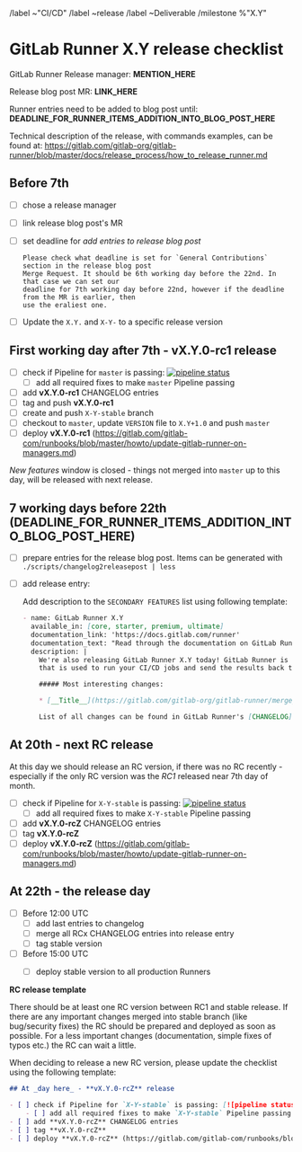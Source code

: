 /label ~"CI/CD"
/label ~release
/label ~Deliverable
/milestone %"X.Y"

# GitLab Runner X.Y release checklist

GitLab Runner Release manager: **MENTION_HERE**

Release blog post MR: **LINK_HERE**

Runner entries need to be added to blog post until: **DEADLINE_FOR_RUNNER_ITEMS_ADDITION_INTO_BLOG_POST_HERE**

Technical description of the release, with commands examples, can be found at:
https://gitlab.com/gitlab-org/gitlab-runner/blob/master/docs/release_process/how_to_release_runner.md

## Before 7th

- [ ] chose a release manager
- [ ] link release blog post's MR
- [ ] set deadline for _add entries to release blog post_

      Please check what deadline is set for `General Contributions` section in the release blog post
      Merge Request. It should be 6th working day before the 22nd. In that case we can set our
      deadline for 7th working day before 22nd, however if the deadline from the MR is earlier, then
      use the eraliest one.

- [ ] Update the `X.Y.` and `X-Y-` to a specific release version

## First working day after 7th - **vX.Y.0-rc1 release**

- [ ] check if Pipeline for `master` is passing: [![pipeline status](https://gitlab.com/gitlab-org/gitlab-runner/badges/master/pipeline.svg)](https://gitlab.com/gitlab-org/gitlab-runner/commits/master)
    - [ ] add all required fixes to make `master` Pipeline passing
- [ ] add **vX.Y.0-rc1** CHANGELOG entries
- [ ] tag and push **vX.Y.0-rc1**
- [ ] create and push `X-Y-stable` branch
- [ ] checkout to `master`, update `VERSION` file to `X.Y+1.0` and push `master`
- [ ] deploy **vX.Y.0-rc1** (https://gitlab.com/gitlab-com/runbooks/blob/master/howto/update-gitlab-runner-on-managers.md)

_New features_ window is closed - things not merged into `master` up to
this day, will be released with next release.

## 7 working days before 22th (**DEADLINE_FOR_RUNNER_ITEMS_ADDITION_INTO_BLOG_POST_HERE**)

- [ ] prepare entries for the release blog post. Items can be generated with `./scripts/changelog2releasepost | less`
- [ ] add release entry:

    Add description to the `SECONDARY FEATURES` list using following template:

    ```markdown
    - name: GitLab Runner X.Y
      available_in: [core, starter, premium, ultimate]
      documentation_link: 'https://docs.gitlab.com/runner'
      documentation_text: "Read through the documentation on GitLab Runner"
      description: |
        We're also releasing GitLab Runner X.Y today! GitLab Runner is the open source project
        that is used to run your CI/CD jobs and send the results back to GitLab.

        ##### Most interesting changes:

        * [__Title__](https://gitlab.com/gitlab-org/gitlab-runner/merge_requests/__ID__)

        List of all changes can be found in GitLab Runner's [CHANGELOG](https://gitlab.com/gitlab-org/gitlab-runner/blob/vX.Y.0/CHANGELOG.md).
    ```

## At 20th - next RC release

At this day we should release an RC version, if there was no RC recently - especially
if the only RC version was the _RC1_ released near 7th day of month.

- [ ] check if Pipeline for `X-Y-stable` is passing: [![pipeline status](https://gitlab.com/gitlab-org/gitlab-runner/badges/X-Y-stable/pipeline.svg)](https://gitlab.com/gitlab-org/gitlab-runner/commits/X-Y-stable)
    - [ ] add all required fixes to make `X-Y-stable` Pipeline passing
- [ ] add **vX.Y.0-rcZ** CHANGELOG entries
- [ ] tag **vX.Y.0-rcZ**
- [ ] deploy **vX.Y.0-rcZ** (https://gitlab.com/gitlab-com/runbooks/blob/master/howto/update-gitlab-runner-on-managers.md)

## At 22th - the release day

- [ ] Before 12:00 UTC
    - [ ] add last entries to changelog
    - [ ] merge all RCx CHANGELOG entries into release entry
    - [ ] tag stable version
- [ ] Before 15:00 UTC
    - [ ] deploy stable version to all production Runners


**RC release template**

There should be at least one RC version between RC1 and stable release. If there are any
important changes merged into stable branch (like bug/security fixes) the RC should be
prepared and deployed as soon as possible. For a less important changes (documentation,
simple fixes of typos etc.) the RC can wait a little.

When deciding to release a new RC version, please update the checklist using the following
template:

```markdown
## At _day here_ - **vX.Y.0-rcZ** release

- [ ] check if Pipeline for `X-Y-stable` is passing: [![pipeline status](https://gitlab.com/gitlab-org/gitlab-runner/badges/X-Y-stable/pipeline.svg)](https://gitlab.com/gitlab-org/gitlab-runner/commits/X-Y-stable)
    - [ ] add all required fixes to make `X-Y-stable` Pipeline passing
- [ ] add **vX.Y.0-rcZ** CHANGELOG entries
- [ ] tag **vX.Y.0-rcZ**
- [ ] deploy **vX.Y.0-rcZ** (https://gitlab.com/gitlab-com/runbooks/blob/master/howto/update-gitlab-runner-on-managers.md)
```
